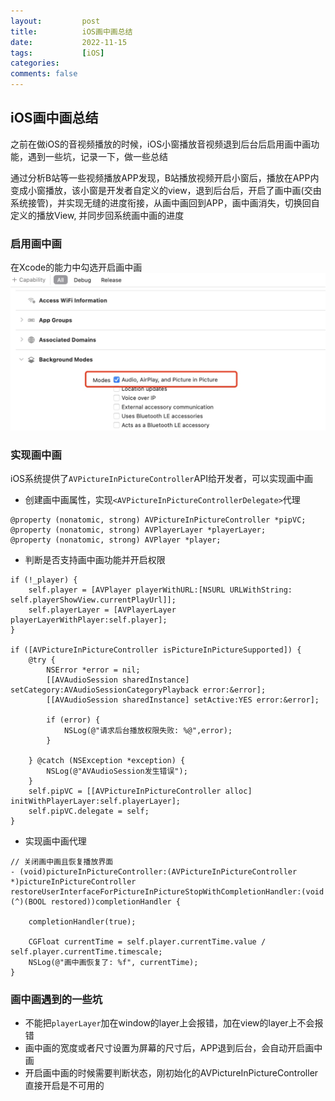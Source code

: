 ```yaml
---
layout:         post
title:          iOS画中画总结
date:           2022-11-15
tags:           [iOS]
categories:
comments: false
---
```


## iOS画中画总结
之前在做iOS的音视频播放的时候，iOS小窗播放音视频退到后台后启用画中画功能，遇到一些坑，记录一下，做一些总结

通过分析B站等一些视频播放APP发现，B站播放视频开启小窗后，播放在APP内变成小窗播放，该小窗是开发者自定义的view，退到后台后，开启了画中画(交由系统接管)，并实现无缝的进度衔接，从画中画回到APP，画中画消失，切换回自定义的播放View, 并同步回系统画中画的进度

### 启用画中画
在Xcode的能力中勾选开启画中画
![](media/16685090834891.jpg)

### 实现画中画
iOS系统提供了```AVPictureInPictureController```API给开发者，可以实现画中画

-  创建画中画属性，实现```<AVPictureInPictureControllerDelegate>```代理
 ```
@property (nonatomic, strong) AVPictureInPictureController *pipVC;
@property (nonatomic, strong) AVPlayerLayer *playerLayer;
@property (nonatomic, strong) AVPlayer *player;
```
- 判断是否支持画中画功能并开启权限
``` 
if (!_player) {
    self.player = [AVPlayer playerWithURL:[NSURL URLWithString: self.playerShowView.currentPlayUrl]];
    self.playerLayer = [AVPlayerLayer playerLayerWithPlayer:self.player];
}

if ([AVPictureInPictureController isPictureInPictureSupported]) {
    @try {
        NSError *error = nil;
        [[AVAudioSession sharedInstance] setCategory:AVAudioSessionCategoryPlayback error:&error];
        [[AVAudioSession sharedInstance] setActive:YES error:&error];
        
        if (error) {
            NSLog(@"请求后台播放权限失败: %@",error);
        }
        
    } @catch (NSException *exception) {
        NSLog(@"AVAudioSession发生错误");
    }
    self.pipVC = [[AVPictureInPictureController alloc] initWithPlayerLayer:self.playerLayer];
    self.pipVC.delegate = self;
}
```

- 实现画中画代理
```
// 关闭画中画且恢复播放界面
- (void)pictureInPictureController:(AVPictureInPictureController *)pictureInPictureController restoreUserInterfaceForPictureInPictureStopWithCompletionHandler:(void (^)(BOOL restored))completionHandler {
    
    completionHandler(true);
    
    CGFloat currentTime = self.player.currentTime.value / self.player.currentTime.timescale;
    NSLog(@"画中画恢复了: %f", currentTime);
}
```

### 画中画遇到的一些坑
- 不能把```playerLayer```加在window的layer上会报错，加在view的layer上不会报错
- 画中画的宽度或者尺寸设置为屏幕的尺寸后，APP退到后台，会自动开启画中画
- 开启画中画的时候需要判断状态，刚初始化的AVPictureInPictureController直接开启是不可用的


